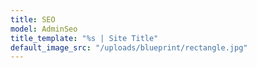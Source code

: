 ```yaml
---
title: SEO
model: AdminSeo
title_template: "%s | Site Title"
default_image_src: "/uploads/blueprint/rectangle.jpg"
---
```

